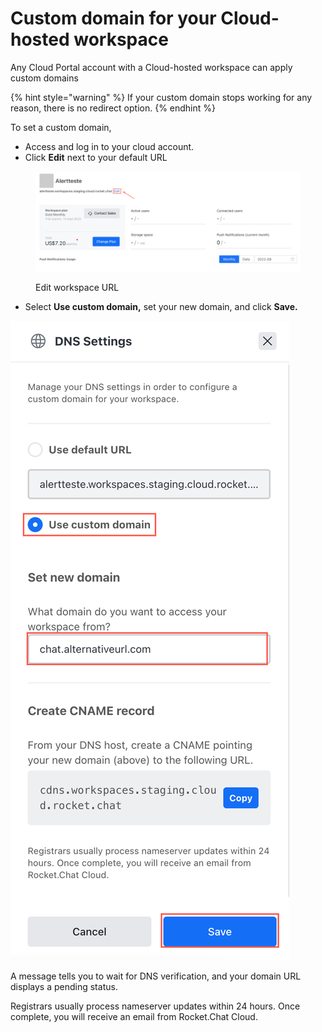 # Custom domain for your Cloud-hosted workspace

Any Cloud Portal account with a Cloud-hosted workspace can apply custom domains

{% hint style="warning" %}
&#x20;If your custom domain stops working for any reason, there is no redirect option.
{% endhint %}

To set a custom domain,

* Access and log in to your cloud account.
* Click **Edit** next to your default URL

<figure><img src="../../../.gitbook/assets/image (1238).png" alt=""><figcaption><p>Edit workspace URL</p></figcaption></figure>

* Select **Use custom domain,** set your new domain, and click **Save.**

****![DNS settings](<../../../.gitbook/assets/image (326).png>)****

A message tells you to wait for DNS verification, and your domain URL displays a pending status.

Registrars usually process nameserver updates within 24 hours. Once complete, you will receive an email from Rocket.Chat Cloud.
